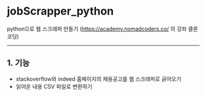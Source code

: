 # jobScrapper_python
python으로 웹 스크래퍼 만들기
(https://academy.nomadcoders.co/ 의 강좌 클론 코딩)
* * *
## 1. 기능
* stackoverflow와 indeed 홈페이지의 채용공고를 웹 스크래퍼로 긁어오기
* 읽어온 내용 CSV 파일로 변환하기
